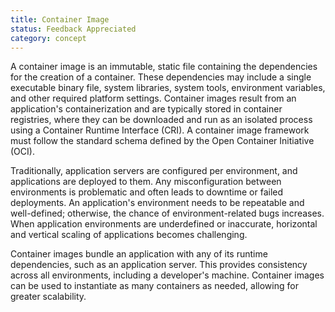 ```yaml
---
title: Container Image
status: Feedback Appreciated
category: concept
---
```


A container image is an immutable, static file containing the dependencies for the creation of a container. These dependencies may include a single executable binary file, system libraries, system tools, environment variables, and other required platform settings. Container images result from an application's containerization and are typically stored in container registries, where they can be downloaded and run as an isolated process using a Container Runtime Interface (CRI). A container image framework must follow the standard schema defined by the Open Container Initiative (OCI).

Traditionally, application servers are configured per environment, and applications are deployed to them. Any misconfiguration between environments is problematic and often leads to downtime or failed deployments. An application's environment needs to be repeatable and well-defined; otherwise, the chance of environment-related bugs increases. When application environments are underdefined or inaccurate, horizontal and vertical scaling of applications becomes challenging. 

Container images bundle an application with any of its runtime dependencies, such as an application server. This provides consistency across all environments, including a developer's machine. Container images can be used to instantiate as many containers as needed, allowing for greater scalability. 
